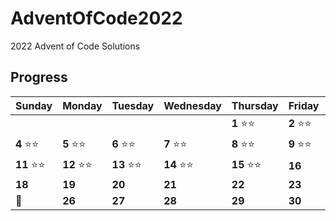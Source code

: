# AdventOfCode2022

2022 Advent of Code Solutions

## Progress

Sunday | Monday | Tuesday | Wednesday | Thursday | Friday | Saturday
------- | -------| ------- | ------- | -------| -------| -------
   |   |   |  |  | **1** :star::star: | **2** :star::star: | **3** :star::star:  
 **4** :star::star: | **5** :star::star: | **6**  :star::star:  | **7** :star::star: | **8**  :star::star: | **9** :star::star: | **10** :star::star:
 **11** :star::star: | **12** :star::star: | **13** :star::star: | **14** :star::star: | **15** :star::star: | **16**  | **17** :star:
 **18** | **19**  | **20**  | **21**  | **22**  | **23**  | **24** 
 :christmas_tree: | **26** | **27** | **28** | **29** | **30** | **31** | 